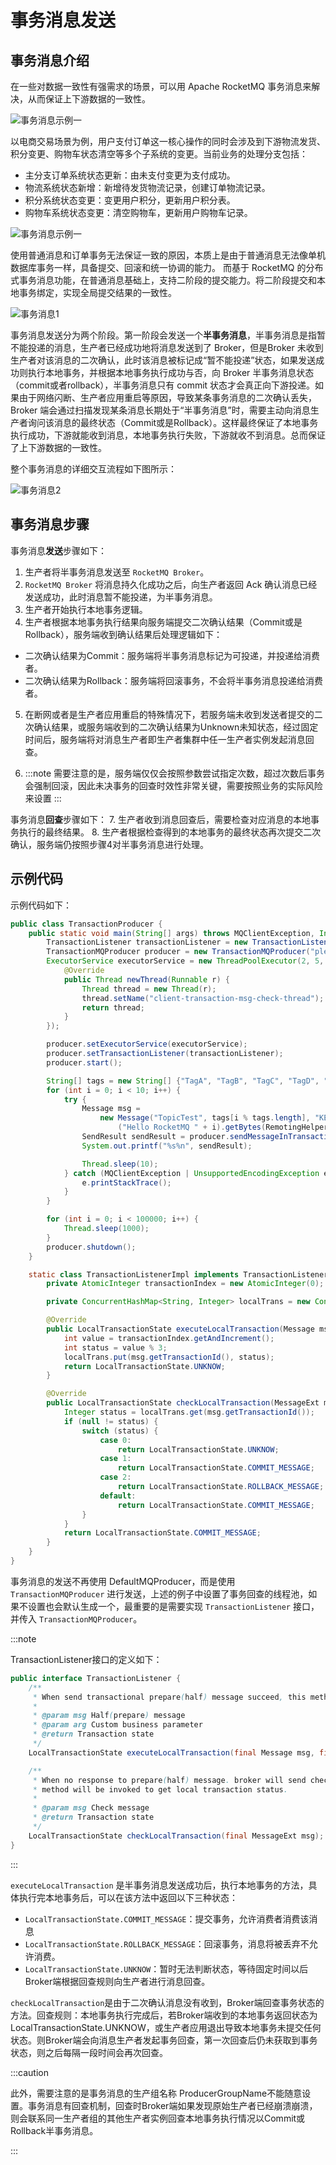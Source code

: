 # 事务消息发送

## 事务消息介绍

在一些对数据一致性有强需求的场景，可以用 Apache RocketMQ  事务消息来解决，从而保证上下游数据的一致性。

![事务消息示例一](../picture/事务消息示例一.png)

以电商交易场景为例，用户支付订单这一核心操作的同时会涉及到下游物流发货、积分变更、购物车状态清空等多个子系统的变更。当前业务的处理分支包括：
- 主分支订单系统状态更新：由未支付变更为支付成功。
- 物流系统状态新增：新增待发货物流记录，创建订单物流记录。
- 积分系统状态变更：变更用户积分，更新用户积分表。
- 购物车系统状态变更：清空购物车，更新用户购物车记录。

![事务消息示例一](../picture/事务示例二.png)

使用普通消息和订单事务无法保证一致的原因，本质上是由于普通消息无法像单机数据库事务一样，具备提交、回滚和统一协调的能力。 而基于 RocketMQ 的分布式事务消息功能，在普通消息基础上，支持二阶段的提交能力。将二阶段提交和本地事务绑定，实现全局提交结果的一致性。

![事务消息1](../picture/事务消息1.png)

事务消息发送分为两个阶段。第一阶段会发送一个**半事务消息**，半事务消息是指暂不能投递的消息，生产者已经成功地将消息发送到了 Broker，但是Broker 未收到生产者对该消息的二次确认，此时该消息被标记成“暂不能投递”状态，如果发送成功则执行本地事务，并根据本地事务执行成功与否，向 Broker 半事务消息状态（commit或者rollback），半事务消息只有 commit 状态才会真正向下游投递。如果由于网络闪断、生产者应用重启等原因，导致某条事务消息的二次确认丢失，Broker 端会通过扫描发现某条消息长期处于“半事务消息”时，需要主动向消息生产者询问该消息的最终状态（Commit或是Rollback）。这样最终保证了本地事务执行成功，下游就能收到消息，本地事务执行失败，下游就收不到消息。总而保证了上下游数据的一致性。

整个事务消息的详细交互流程如下图所示：

![事务消息2](../picture/事务消息2.png)

## 事务消息步骤

事务消息**发送**步骤如下：

1. 生产者将半事务消息发送至 `RocketMQ Broker`。
2. `RocketMQ Broker` 将消息持久化成功之后，向生产者返回 Ack 确认消息已经发送成功，此时消息暂不能投递，为半事务消息。
3. 生产者开始执行本地事务逻辑。
4. 生产者根据本地事务执行结果向服务端提交二次确认结果（Commit或是Rollback），服务端收到确认结果后处理逻辑如下：
- 二次确认结果为Commit：服务端将半事务消息标记为可投递，并投递给消费者。
- 二次确认结果为Rollback：服务端将回滚事务，不会将半事务消息投递给消费者。
5. 在断网或者是生产者应用重启的特殊情况下，若服务端未收到发送者提交的二次确认结果，或服务端收到的二次确认结果为Unknown未知状态，经过固定时间后，服务端将对消息生产者即生产者集群中任一生产者实例发起消息回查。

6. :::note 需要注意的是，服务端仅仅会按照参数尝试指定次数，超过次数后事务会强制回滚，因此未决事务的回查时效性非常关键，需要按照业务的实际风险来设置 :::

事务消息**回查**步骤如下：
7. 生产者收到消息回查后，需要检查对应消息的本地事务执行的最终结果。
8. 生产者根据检查得到的本地事务的最终状态再次提交二次确认，服务端仍按照步骤4对半事务消息进行处理。

## 示例代码

示例代码如下：

```java
public class TransactionProducer {
    public static void main(String[] args) throws MQClientException, InterruptedException {
        TransactionListener transactionListener = new TransactionListenerImpl();
        TransactionMQProducer producer = new TransactionMQProducer("please_rename_unique_group_name");
        ExecutorService executorService = new ThreadPoolExecutor(2, 5, 100, TimeUnit.SECONDS, new ArrayBlockingQueue<Runnable>(2000), new ThreadFactory() {
            @Override
            public Thread newThread(Runnable r) {
                Thread thread = new Thread(r);
                thread.setName("client-transaction-msg-check-thread");
                return thread;
            }
        });

        producer.setExecutorService(executorService);
        producer.setTransactionListener(transactionListener);
        producer.start();

        String[] tags = new String[] {"TagA", "TagB", "TagC", "TagD", "TagE"};
        for (int i = 0; i < 10; i++) {
            try {
                Message msg =
                    new Message("TopicTest", tags[i % tags.length], "KEY" + i,
                        ("Hello RocketMQ " + i).getBytes(RemotingHelper.DEFAULT_CHARSET));
                SendResult sendResult = producer.sendMessageInTransaction(msg, null);
                System.out.printf("%s%n", sendResult);

                Thread.sleep(10);
            } catch (MQClientException | UnsupportedEncodingException e) {
                e.printStackTrace();
            }
        }

        for (int i = 0; i < 100000; i++) {
            Thread.sleep(1000);
        }
        producer.shutdown();
    }

    static class TransactionListenerImpl implements TransactionListener {
        private AtomicInteger transactionIndex = new AtomicInteger(0);

        private ConcurrentHashMap<String, Integer> localTrans = new ConcurrentHashMap<>();

        @Override
        public LocalTransactionState executeLocalTransaction(Message msg, Object arg) {
            int value = transactionIndex.getAndIncrement();
            int status = value % 3;
            localTrans.put(msg.getTransactionId(), status);
            return LocalTransactionState.UNKNOW;
        }

        @Override
        public LocalTransactionState checkLocalTransaction(MessageExt msg) {
            Integer status = localTrans.get(msg.getTransactionId());
            if (null != status) {
                switch (status) {
                    case 0:
                        return LocalTransactionState.UNKNOW;
                    case 1:
                        return LocalTransactionState.COMMIT_MESSAGE;
                    case 2:
                        return LocalTransactionState.ROLLBACK_MESSAGE;
                    default:
                        return LocalTransactionState.COMMIT_MESSAGE;
                }
            }
            return LocalTransactionState.COMMIT_MESSAGE;
        }
    }
}
```

事务消息的发送不再使用 DefaultMQProducer，而是使用 `TransactionMQProducer` 进行发送，上述的例子中设置了事务回查的线程池，如果不设置也会默认生成一个，最重要的是需要实现 `TransactionListener` 接口，并传入 `TransactionMQProducer`。

:::note

TransactionListener接口的定义如下：

````java
public interface TransactionListener {
    /**
     * When send transactional prepare(half) message succeed, this method will be invoked to execute local transaction.
     *
     * @param msg Half(prepare) message
     * @param arg Custom business parameter
     * @return Transaction state
     */
    LocalTransactionState executeLocalTransaction(final Message msg, final Object arg);

    /**
     * When no response to prepare(half) message. broker will send check message to check the transaction status, and this
     * method will be invoked to get local transaction status.
     *
     * @param msg Check message
     * @return Transaction state
     */
    LocalTransactionState checkLocalTransaction(final MessageExt msg);
}
````
:::

`executeLocalTransaction` 是半事务消息发送成功后，执行本地事务的方法，具体执行完本地事务后，可以在该方法中返回以下三种状态：

- `LocalTransactionState.COMMIT_MESSAGE`：提交事务，允许消费者消费该消息
- `LocalTransactionState.ROLLBACK_MESSAGE`：回滚事务，消息将被丢弃不允许消费。
- `LocalTransactionState.UNKNOW`：暂时无法判断状态，等待固定时间以后Broker端根据回查规则向生产者进行消息回查。

`checkLocalTransaction`是由于二次确认消息没有收到，Broker端回查事务状态的方法。回查规则：本地事务执行完成后，若Broker端收到的本地事务返回状态为LocalTransactionState.UNKNOW，或生产者应用退出导致本地事务未提交任何状态。则Broker端会向消息生产者发起事务回查，第一次回查后仍未获取到事务状态，则之后每隔一段时间会再次回查。

:::caution

此外，需要注意的是事务消息的生产组名称 ProducerGroupName不能随意设置。事务消息有回查机制，回查时Broker端如果发现原始生产者已经崩溃崩溃，则会联系同一生产者组的其他生产者实例回查本地事务执行情况以Commit或Rollback半事务消息。

:::